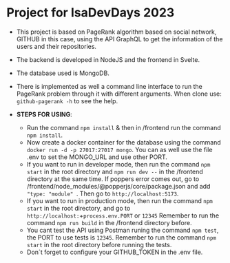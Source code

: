 # Project for IsaDevDays 2023
- This project is based on PageRank algorithm based on social network, GITHUB in this case, using the API GraphQL to get the information of the users and their repositories. 
- The backend is developed in NodeJS and the frontend in Svelte.
- The database used is MongoDB.
- There is implemented as well a command line interface to run the PageRank problem through it with different arguments. When clone use: `github-pagerank -h` to see the help.

- **STEPS FOR USING**:
    - Run the command `npm install` & then in /frontend run the command `npm install`.
    - Now create a docker container for the database using the command `docker run -d -p 27017:27017 mongo`. You can as well use the file .env to set the MONGO_URL and use other PORT.
    - If you want to run in developer mode, then run the command `npm start` in the root directory and `npm run dev --` in the /frontend directory at the same time. If poppers error comes out, go to /frontend/node_modules/@popperjs/core/package.json and add `"type: "module" `. Then go to `http://localhost:5173`.
    - If you want to run in production mode, then run the command `npm start` in the root directory, and go to `http://localhost:`+`process.env.PORT` or `12345` Remember to run the command `npm run build` in the /frontend directory before.
    - You cant test the API using Postman runing the command `npm test`, the PORT to use tests is `12345`. Remember to run the command `npm start` in the root directory before running the tests.
    - Don´t forget to configure your GITHUB_TOKEN in the .env file.





